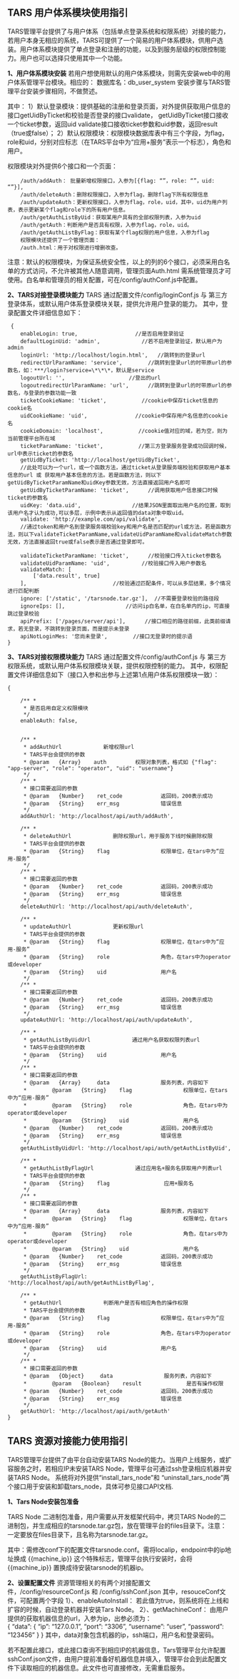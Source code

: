 ## TARS 用户体系模块使用指引

TARS管理平台提供了与用户体系（包括单点登录系统和权限系统）对接的能力，若用户本身无相应的系统，TARS可提供了一个简易的用户体系模块，供用户选装。用户体系模块提供了单点登录和注册的功能，以及到服务层级的权限控制能力。用户也可以选择只使用其中一个功能。

**1、用户体系模块安装**
若用户想使用默认的用户体系模块，则需先安装web中的用户体系管理平台模块。相应的：
数据库名：db_user_system
安装步骤与TARS管理平台安装步骤相同，不做赘述。

其中：
1）默认登录模块：提供基础的注册和登录页面，对外提供获取用户信息的接口getUidByTicket和校验是否登录的接口validate，
getUidByTicket接口接收一个ticket参数，返回uid
validate接口接收ticket参数和uid参数，返回result（true或false）；
2）默认权限模块：权限模块数据库表中有三个字段，为flag，role和uid，分别对应标志（在TARS平台中为“应用+服务”表示一个标志），角色和用户。

权限模块对外提供6个接口和一个页面：
```
    /auth/addAuth： 批量新增权限接口，入参为[{flag: “”，role: “”，uid: “”}],
    /auth/deleteAuth：删除权限接口，入参为flag，删除flag下所有权限信息
    /auth/updateAuth：更新权限接口，入参为flag，role，uid，其中，uid为用户列表，表示更新某个flag和role下的所有用户信息。
    /auth/getAuthListByUid：获取某用户具有的全部权限列表，入参为uid
    /auth/getAuth：判断用户是否具有权限，入参为flag，role，uid。
    /auth/getAuthListByFlag：获取有某个flag权限的用户信息，入参为flag
	权限模块还提供了一个管理页面：
	/auth.html：用于对权限进行增删改查。
```

注意：默认的权限模块，为保证系统安全性，以上的列的6个接口，必须采用白名单的方式访问，不允许被其他人随意调用，管理页面Auth.html 需系统管理员才可使用。白名单和管理员的相关配置，可在/config/authConf.js中配置。



**2、TARS对接登录模块能力**
TARS 通过配置文件/config/loginConf.js 与 第三方登录体系，或默认用户体系登录模块关联，提供允许用户登录的能力。
其中，登录配置文件详细信息如下：
```
 {
    enableLogin: true,                  //是否启用登录验证
    defaultLoginUid: 'admin',             //若不启用登录验证，默认用户为admin
    loginUrl: 'http://localhost/login.html',   //跳转到的登录url
    redirectUrlParamName: 'service',        //跳转到登录url的时带原url的参数名，如：***/login?service=\*\*\*，默认是service
    logoutUrl: '',                    //登出的url
    logoutredirectUrlParamName: 'url',      //跳转到登录url的时带原url的参数名，与登录的参数功能一致
    ticketCookieName: 'ticket',           //cookie中保存ticket信息的cookie名
    uidCookieName: 'uid',               //cookie中保存用户名信息的cookie名
    cookieDomain: 'localhost',           //cookie值对应的域，若为空，则为当前管理平台所在域
    ticketParamName: 'ticket',           //第三方登录服务登录成功回调时候，url中表示ticket的参数名
    getUidByTicket: 'http://localhost/getUidByTicket',  
	//此处可以为一个url，或一个函数方法，通过ticket从登录服务端校验和获取用户基本信息的url 或 获取用户基本信息的方法。若是函数方法，则以下getUidByTicketParamName和uidKey参数无效，方法直接返回用户名即可
    getUidByTicketParamName: 'ticket',      //调用获取用户信息接口时候ticket的参数名
    uidKey: 'data.uid',                //结果JSON里面取出用户名的位置，取到该用户名才认为成功,可以多层，示例中表示从返回值的data对象中取uid。
    validate: 'http://example.com/api/validate',  
	//通过token和用户名到登录服务端校验key和用户名是否匹配的url或方法，若是函数方法，则以下validateTicketParamName,validateUidParamName和validateMatch参数无效，方法直接返回true或false表示是否通过登录即可。

    validateTicketParamName: 'ticket',      //校验接口传入ticket参数名
    validateUidParamName: 'uid',          //校验接口传入用户参数名
    validateMatch: [
        ['data.result', true]
    ],                           //校验通过匹配条件，可以从多层结果，多个情况进行匹配判断
    ignore: ['/static', '/tarsnode.tar.gz'],  //不需要登录校验的路径段
    ignoreIps: [],                   //访问ip白名单，在白名单内的ip，可直接跳过登录校验
    apiPrefix: ['/pages/server/api'],      //接口相应的路径前缀，此类前缀请求，若无登录，不跳转到登录页面，而是提示未登录
    apiNotLoginMes: '您尚未登录',        //接口无登录时的提示语
}
```

**3、TARS对接权限模块能力**
TARS 通过配置文件/config/authConf.js 与 第三方权限系统，或默认用户体系权限模块关联，提供权限控制的能力。
其中，权限配置文件详细信息如下（接口入参和出参与上述第1点用户体系权限模块一致）：
```
{

    /** *
     * 是否启用自定义权限模块
     */
    enableAuth: false,

    
    /** *
     * addAuthUrl             新增权限url
     * TARS平台会提供的参数
     * @param   {Array}    auth         权限对象列表，格式如 {"flag": "app-server", "role": "operator", "uid": "username"}
     */
    /** *
     * 接口需要返回的参数
     * @param   {Number}    ret_code            返回码，200表示成功
     * @param   {String}    err_msg             错误信息
     */
    addAuthUrl: 'http://localhost/api/auth/addAuth',

    /** *
     * deleteAuthUrl             删除权限url，用于服务下线时候删除权限
     * TARS平台会提供的参数
     * @param   {String}    flag                权限单位，在tars中为“应用-服务”
     */
    /** *
     * 接口需要返回的参数
     * @param   {Number}    ret_code            返回码，200表示成功
     * @param   {String}    err_msg             错误信息
     */
    deleteAuthUrl: 'http://localhost/api/auth/deleteAuth',

    /** *
     * updateAuthUrl             更新权限url
     * TARS平台会提供的参数
     * @param   {String}    flag                权限单位，在tars中为“应用-服务”
     * @param   {String}    role                角色，在tars中为operator或developer
     * @param   {String}    uid                 用户名
     */
    /** *
     * 接口需要返回的参数
     * @param   {Number}    ret_code            返回码，200表示成功
     * @param   {String}    err_msg             错误信息
     */
    updateAuthUrl: 'http://localhost/api/auth/updateAuth',

    /** *
     * getAuthListByUidUrl             通过用户名获取权限列表url
     * TARS平台会提供的参数
     * @param   {String}    uid                 用户名
     */
    /** *
     * 接口需要返回的参数
     * @param   {Array}     data                服务列表，内容如下
     *        @param   {String}    flag                权限单位，在tars中为“应用-服务”
     *        @param   {String}    role                角色，在tars中为operator或developer
     *        @param   {String}    uid                 用户名
     * @param   {Number}    ret_code            返回码，200表示成功
     * @param   {String}    err_msg             错误信息
     */
    getAuthListByUidUrl: 'http://localhost/api/auth/getAuthListByUid',

    /** *
     * getAuthListByFlagUrl             通过应用名+服务名获取用户列表url
     * TARS平台会提供的参数
     * @param   {String}    flag                 应用+服务名
     */
    /** *
     * 接口需要返回的参数
     * @param   {Array}     data                服务列表，内容如下
     *        @param   {String}    flag                权限单位，在tars中为“应用-服务”
     *        @param   {String}    role                角色，在tars中为operator或developer
     *        @param   {String}    uid                 用户名
     * @param   {Number}    ret_code            返回码，200表示成功
     * @param   {String}    err_msg             错误信息
     */
    getAuthListByFlagUrl: 'http://localhost/api/auth/getAuthListByFlag',

    /** *
     * getAuthUrl             判断用户是否有相应角色的操作权限
     * TARS平台会提供的参数
     * @param   {String}    flag                权限单位，在tars中为“应用-服务”
     * @param   {String}    role                角色，在tars中为operator或developer
     * @param   {String}    uid                 用户名
     */
    /** *
     * 接口需要返回的参数
     * @param   {Object}     data                服务列表，内容如下
     *        @param   {Boolean}    result              是否有操作权限
     * @param   {Number}    ret_code            返回码，200表示成功
     * @param   {String}    err_msg             错误信息
     */
    getAuthUrl: 'http://localhost/api/auth/getAuth'
}
```



## TARS 资源对接能力使用指引
TARS管理平台提供了由平台自动安装TARS Node的能力。当用户上线服务，或扩容服务之时，若相应IP未安装TARS Node，管理平台可通过ssh登录相应机器并安装TARS Node。
系统将对外提供“install_tars_node”和 “uninstall_tars_node”两个接口用于安装和卸载tars_node，具体可参见接口API文档.

**1、Tars Node安装包准备**

TARS Node 二进制包准备，用户需要从开发框架代码中，拷贝TARS Node的二进制包，并生成相应的tarsnode.tar.gz包，放在管理平台的files目录下。注意：一定要放在files目录下，且名称为tarsnode.tar.gz。

其中：需修改conf下的配置文件tarsnode.conf。需将localip，endpoint中的ip地址换成 {{machine_ip}} 这个特殊标志，管理平台执行安装时，会将 {{machine_ip}} 置换成待安装tarsnode的机器ip。

**2、设置配置文件**
资源管理相关的有两个对接配置文件，/config/resourceConf.js 和 /config/sshConf.json
其中，resouceConf文件，可配置两个字段
1）、enableAutoInstall： 若此值为true，则系统将在上线和扩容的时候，自动登录机器并安装Tars Node。
2）、getMachineConf： 由用户提供的获取机器信息的url，入参为ip，出参必须为：
​			
			{
				“data”: {
						“ip”: “127.0.0.1”,
						“port”: “3306”,
						“username”: “user”,
						“password”: “123456”
					}
			}
其中，data对象包含机器的ip，ssh端口，用户名和登录密码。

若不配置此接口，或此接口查询不到相应IP的机器信息，Tars管理平台允许配置sshConf.json文件，由用户提前准备好机器信息并填入，管理平台会到此配置文件下读取相应的机器信息。此文件也可直接修改，无需重启服务。